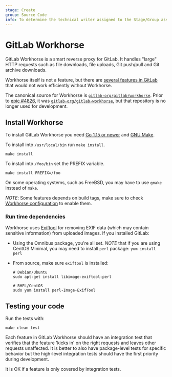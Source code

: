 ```yaml
---
stage: Create
group: Source Code
info: To determine the technical writer assigned to the Stage/Group associated with this page, see https://about.gitlab.com/handbook/engineering/ux/technical-writing/#assignments
---
```


# GitLab Workhorse

GitLab Workhorse is a smart reverse proxy for GitLab. It handles
"large" HTTP requests such as file downloads, file uploads, Git
push/pull and Git archive downloads.

Workhorse itself is not a feature, but there are [several features in
GitLab](gitlab_features.md) that would not work efficiently without Workhorse.

The canonical source for Workhorse is
[`gitlab-org/gitlab/workhorse`](https://gitlab.com/gitlab-org/gitlab/tree/master/workhorse).
Prior to [epic #4826](https://gitlab.com/groups/gitlab-org/-/epics/4826), it was
[`gitlab-org/gitlab-workhorse`](https://gitlab.com/gitlab-org/gitlab-workhorse/tree/master),
but that repository is no longer used for development.

## Install Workhorse

To install GitLab Workhorse you need [Go 1.15 or newer](https://golang.org/dl) and
[GNU Make](https://www.gnu.org/software/make/).

To install into `/usr/local/bin` run `make install`.

```plaintext
make install
```

To install into `/foo/bin` set the PREFIX variable.

```plaintext
make install PREFIX=/foo
```

On some operating systems, such as FreeBSD, you may have to use
`gmake` instead of `make`.

*NOTE*: Some features depends on build tags, make sure to check
[Workhorse configuration](configuration.md) to enable them.

### Run time dependencies

Workhorse uses [Exiftool](https://www.sno.phy.queensu.ca/~phil/exiftool/) for
removing EXIF data (which may contain sensitive information) from uploaded
images. If you installed GitLab:

- Using the Omnibus package, you're all set.
  *NOTE* that if you are using CentOS Minimal, you may need to install `perl`
  package: `yum install perl`
- From source, make sure `exiftool` is installed:

  ```shell
  # Debian/Ubuntu
  sudo apt-get install libimage-exiftool-perl

  # RHEL/CentOS
  sudo yum install perl-Image-ExifTool
  ```

## Testing your code

Run the tests with:

```plaintext
make clean test
```

Each feature in GitLab Workhorse should have an integration test that
verifies that the feature 'kicks in' on the right requests and leaves
other requests unaffected. It is better to also have package-level tests
for specific behavior but the high-level integration tests should have
the first priority during development.

It is OK if a feature is only covered by integration tests.

<!--
## License

This code is distributed under the MIT license, see the [LICENSE](LICENSE) file.
-->
